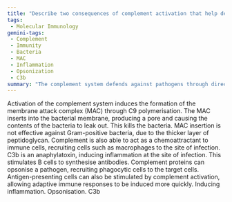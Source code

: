 ```yaml
---
title: "Describe two consequences of complement activation that help deal with a bacterial infection."
tags:
 - Molecular Immunology
gemini-tags:
 - Complement
 - Immunity
 - Bacteria
 - MAC
 - Inflammation
 - Opsonization
 - C3b
summary: "The complement system defends against pathogens through direct lysis via the membrane attack complex, recruitment and activation of immune cells, opsonization, and stimulation of adaptive immune responses."
---
```

Activation of the complement system induces the formation of the membrane attack complex (MAC) through C9 polymerisation. The MAC inserts into the bacterial membrane, producing a pore and causing the contents of the bacteria to leak out. This kills the bacteria. MAC insertion is not effective against Gram-positive bacteria, due to the thicker layer of peptidoglycan. 
Complement is also able to act as a chemoattractant to immune cells, recruiting cells such as macrophages to the site of infection. C3b is an anaphylatoxin, inducing inflammation at the site of infection. This stimulates B cells to synthesise antibodies. Complement proteins can opsonise a pathogen, recruiting phagocytic cells to the target cells. 
Antigen-presenting cells can also be stimulated by complement activation, allowing adaptive immune responses to be induced more quickly. 
Inducing inflammation. 
Opsonisation. C3b